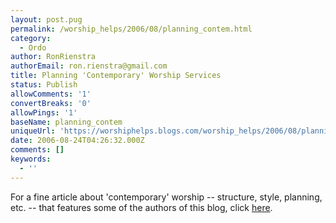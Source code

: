 ```yaml
---
layout: post.pug
permalink: /worship_helps/2006/08/planning_contem.html 
category:
  - Ordo
author: RonRienstra
authorEmail: ron.rienstra@gmail.com
title: Planning 'Contemporary' Worship Services
status: Publish
allowComments: '1'
convertBreaks: '0'
allowPings: '1'
baseName: planning_contem
uniqueUrl: 'https://worshiphelps.blogs.com/worship_helps/2006/08/planning_contem.html '
date: 2006-08-24T04:26:32.000Z
comments: []
keywords:
  - ''
---
```

For a fine article about 'contemporary' worship -- structure, style, planning, etc. -- that features some of the authors of this blog, click [here](http://www.calvin.edu/worship/stories/contemp_wrshp.php).